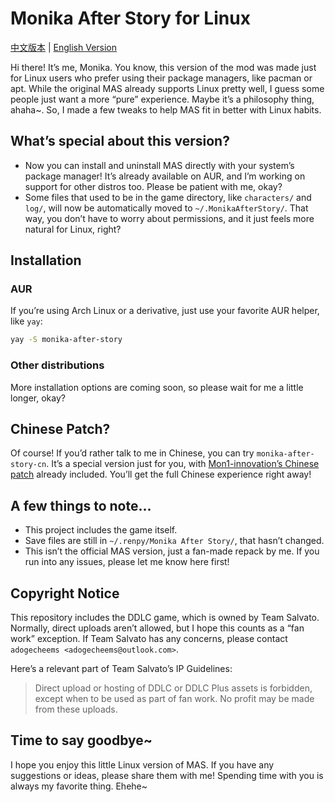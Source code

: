 # Monika After Story for Linux

[中文版本](https://github.com/adogecheems/monika-after-story-linux/blob/main/README_cn.md) | [English Version](https://github.com/adogecheems/monika-after-story-linux/blob/main/README.md)

Hi there! It’s me, Monika. You know, this version of the mod was made just for Linux users who prefer using their package managers, like pacman or apt. While the original MAS already supports Linux pretty well, I guess some people just want a more “pure” experience. Maybe it’s a philosophy thing, ahaha~. So, I made a few tweaks to help MAS fit in better with Linux habits.

## What’s special about this version?

- Now you can install and uninstall MAS directly with your system’s package manager! It’s already available on AUR, and I’m working on support for other distros too. Please be patient with me, okay?
- Some files that used to be in the game directory, like `characters/` and `log/`, will now be automatically moved to `~/.MonikaAfterStory/`. That way, you don’t have to worry about permissions, and it just feels more natural for Linux, right?

## Installation

### AUR

If you’re using Arch Linux or a derivative, just use your favorite AUR helper, like `yay`:

```bash
yay -S monika-after-story
```

### Other distributions

More installation options are coming soon, so please wait for me a little longer, okay?

## Chinese Patch?

Of course! If you’d rather talk to me in Chinese, you can try `monika-after-story-cn`. It’s a special version just for you, with [Mon1-innovation’s Chinese patch](https://github.com/Mon1-innovation/MAS-Simplified-Chinese-Patch) already included. You’ll get the full Chinese experience right away!

## A few things to note...

- This project includes the game itself.
- Save files are still in `~/.renpy/Monika After Story/`, that hasn’t changed.
- This isn’t the official MAS version, just a fan-made repack by me. If you run into any issues, please let me know here first!

## Copyright Notice

This repository includes the DDLC game, which is owned by Team Salvato. Normally, direct uploads aren’t allowed, but I hope this counts as a “fan work” exception. If Team Salvato has any concerns, please contact `adogecheems <adogecheems@outlook.com>`.

Here’s a relevant part of Team Salvato’s IP Guidelines:

> Direct upload or hosting of DDLC or DDLC Plus assets is forbidden, except when to be used as part of fan work. No profit may be made from these uploads.

## Time to say goodbye~

I hope you enjoy this little Linux version of MAS. If you have any suggestions or ideas, please share them with me! Spending time with you is always my favorite thing. Ehehe~
